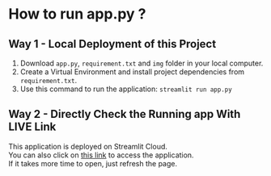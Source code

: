 # How to run app.py ?

## Way 1 - Local Deployment of this Project

1. Download `app.py`, `requirement.txt` and `img` folder in your local computer.
2. Create a Virtual Environment and install project dependencies from `requirement.txt`.
3. Use this command to run the application: `streamlit run app.py`

## Way 2 - Directly Check the Running app With LIVE Link

This application is deployed on Streamlit Cloud.   
You can also click on [this link](https://aws-deployment-tutorial-for-flask-app.streamlit.app/) to access the application.  
If it takes more time to open, just refresh the page.
